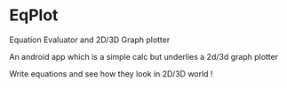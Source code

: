 # EqPlot
Equation Evaluator and 2D/3D Graph plotter

An android app which is a simple calc but underlies a 2d/3d graph plotter

Write equations and see how they look in 2D/3D world !
